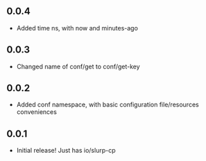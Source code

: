 ## 0.0.4

* Added time ns, with now and minutes-ago

## 0.0.3

* Changed name of conf/get to conf/get-key

## 0.0.2

* Added conf namespace, with basic configuration file/resources conveniences

## 0.0.1

* Initial release! Just has io/slurp-cp
